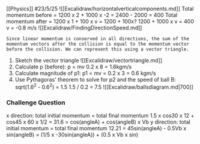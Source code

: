 [[Physics]]
#23/5/25 
![[Excalidraw/horizontalverticalcomponents.md]]
Total momentum before = 1200 x 2 + 1000 x -2 = 2400 - 2000 = 400
Total momentum after = 1200 x 1 + 100 x v = 1200 + 100x?
1200 + 1000 x v = 400
v = -0.8 m/s
![[Excalidraw/FindingDirectionSpeed.md]]

`Since linear momentum is conserved in all directions, the sum of the momentum vectors after the collision is equal to the momentum vector before the collision. We can represent this using a vector triangle.`



1) Sketch the vector triangle
	![[Excalidraw/vectortriangle.md]]
2) Calculate p (before):
	p = mv 0.2 x 8 = 1.6kgm/s
3) Calculate magnitude of p1:
	p1 = mv = 0.2 x 3 = 0.6 kgm/s
4) Use Pythagoras' theorem to solve for p2 and the speed of ball B:
	sqrt(1.6$^2$ - 0.6$^2$) = 1.5
	1.5 / 0.2 = 7.5
![[Excalidraw/ballsdiagram.md|700]]
### Challenge Question
x direction: total initial momentum = total final momentum
1.5 x cos30 x 12 + cos45 x 60 x 1/2 = 31.6 = cos(angleA) + cos(angleB) x Vb
y direction: total initial momentum = total final momentum
12.21 = 45sin(angleA) - 0.5Vb x sin(angleB) = (1/5 x -30sin(angleA)) + (0.5 x Vb x sin)